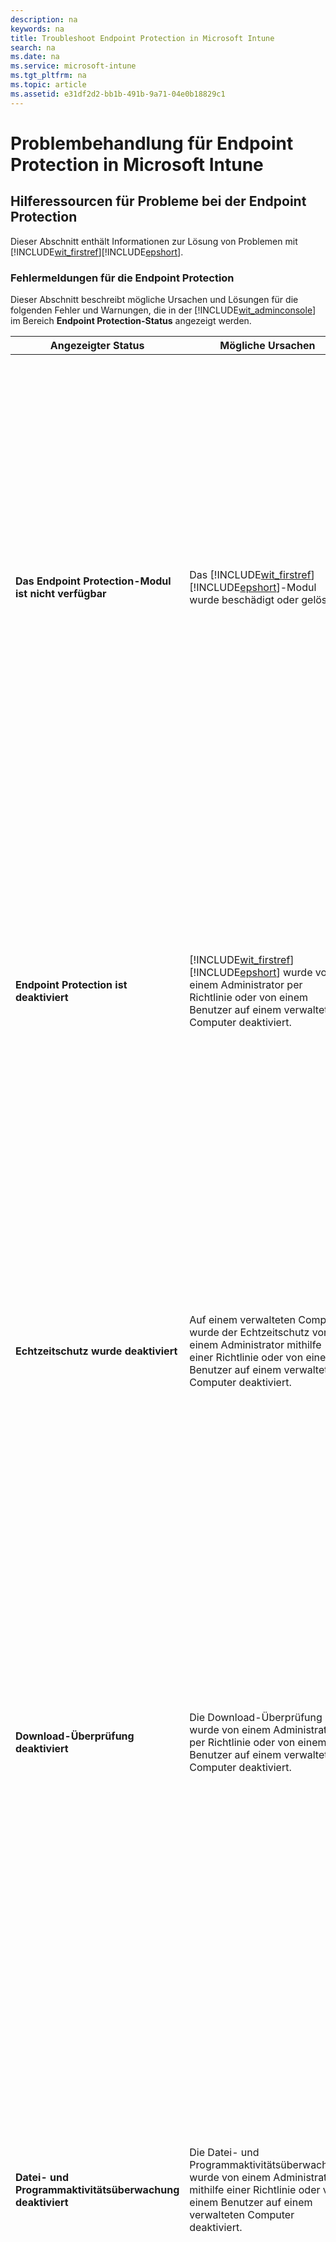 ```yaml
---
description: na
keywords: na
title: Troubleshoot Endpoint Protection in Microsoft Intune
search: na
ms.date: na
ms.service: microsoft-intune
ms.tgt_pltfrm: na
ms.topic: article
ms.assetid: e31df2d2-bb1b-491b-9a71-04e0b18829c1
---
```

# Problembehandlung f&#252;r Endpoint Protection in Microsoft Intune

## <a name="BKMK_EP"></a>Hilferessourcen für Probleme bei der Endpoint Protection
Dieser Abschnitt enthält Informationen zur Lösung von Problemen mit [!INCLUDE[wit_firstref](../Token/wit_firstref_md.md)][!INCLUDE[epshort](../Token/epshort_md.md)].

### Fehlermeldungen für die Endpoint Protection
Dieser Abschnitt beschreibt mögliche Ursachen und Lösungen für die folgenden Fehler und Warnungen, die in der [!INCLUDE[wit_adminconsole](../Token/wit_adminconsole_md.md)] im Bereich **Endpoint Protection-Status** angezeigt werden.

|Angezeigter Status|Mögliche Ursachen|Mögliche Lösungen|
|----------------------|---------------------|---------------------|
|**Das Endpoint Protection-Modul ist nicht verfügbar**|Das [!INCLUDE[wit_firstref](../Token/wit_firstref_md.md)][!INCLUDE[epshort](../Token/epshort_md.md)]-Modul wurde beschädigt oder gelöscht.|Wenn das [!INCLUDE[wit_firstref](../Token/wit_firstref_md.md)][!INCLUDE[epshort](../Token/epshort_md.md)]-Modul beschädigt ist, können Sie versuchen, die Software zu aktualisieren oder neu zu installieren.<br /><br />-   Klicken Sie zum Erzwingen eines sofortigen Updates auf **Update** in der [!INCLUDE[epshort](../Token/epshort_md.md)]-Clientsoftware (in der Taskleiste auf verwalteten Computern.<br /><br />Wenn das Modul nicht aktualisiert werden kann, müssen Sie das [!INCLUDE[epshort](../Token/epshort_md.md)]-Modul erneut installieren.<br /><br />-   Suchen Sie in der Liste der installierten Programme in der Systemsteuerung auf dem verwalteten Computer nach **Microsoft Intune Endpoint Protection-Agent**, und deinstallieren Sie die Anwendung.<br /><br />Während der nächsten Updatesynchronisierung wird das fehlende Programm von Microsoft Online Management Update Manager erkannt und zum geplanten Installationszeitpunkt neu installiert.|
|**Endpoint Protection ist deaktiviert**|[!INCLUDE[wit_firstref](../Token/wit_firstref_md.md)] [!INCLUDE[epshort](../Token/epshort_md.md)] wurde von einem Administrator per Richtlinie oder von einem Benutzer auf einem verwalteten Computer deaktiviert.|Wenn [!INCLUDE[epshort](../Token/epshort_md.md)] deaktiviert ist, können Sie den Dienst über die [!INCLUDE[wit_adminconsole](../Token/wit_adminconsole_md.md)] oder einen verwalteten Computer aktivieren.<br /><br />Führen Sie einen der folgenden Schritte aus:<br /><br />-   Öffnen Sie zum Aktivieren von [!INCLUDE[epshort](../Token/epshort_md.md)] über die [!INCLUDE[wit_adminconsole](../Token/wit_adminconsole_md.md)] den Arbeitsbereich **Richtlinie**, und ändern Sie dann in den Richtlinien für den Computer die Einstellung des Parameters **Endpoint Protection aktivieren**.<br />-   Um [!INCLUDE[epshort](../Token/epshort_md.md)] auf einem verwalteten Computer zu aktivieren, starten Sie den [!INCLUDE[wit_firstref](../Token/wit_firstref_md.md)][!INCLUDE[epshort](../Token/epshort_md.md)]-Client aus dem Infobereich. Daraufhin werden Sie aufgefordert, [!INCLUDE[epshort](../Token/epshort_md.md)] zu aktivieren.|
|**Echtzeitschutz wurde deaktiviert**|Auf einem verwalteten Computer wurde der Echtzeitschutz von einem Administrator mithilfe einer Richtlinie oder von einem Benutzer auf einem verwalteten Computer deaktiviert.|Wenn der Echtzeitschutz deaktiviert ist, können Sie ihn über die [!INCLUDE[wit_adminconsole](../Token/wit_adminconsole_md.md)] oder einen verwalteten Computer aktivieren.<br /><br />Führen Sie einen der folgenden Schritte aus:<br /><br />-   Wenn Sie den Echtzeitschutz über die [!INCLUDE[wit_adminconsole](../Token/wit_adminconsole_md.md)] aktivieren möchten, öffnen Sie den Arbeitsbereich **Richtlinie**, und ändern Sie dann in den Richtlinien, die für den Computer gelten, die Einstellung des Parameters **Echtzeitschutz aktivieren** in **Ja**.<br />-   Wenn Sie den Echtzeitschutz von einem verwalteten Computer aus aktivieren möchten, starten Sie die [!INCLUDE[epshort](../Token/epshort_md.md)]-Clientsoftware über den Infobereich. Sie werden aufgefordert, den Echtzeitschutz zu diesem Zeitpunkt zu aktivieren.|
|**Download-Überprüfung deaktiviert**|Die Download-Überprüfung wurde von einem Administrator per Richtlinie oder von einem Benutzer auf einem verwalteten Computer deaktiviert.|Wenn die Download-Überprüfung deaktiviert ist, können Sie sie über die [!INCLUDE[wit_adminconsole](../Token/wit_adminconsole_md.md)] oder einen verwalteten Computer aktivieren.<br /><br />Führen Sie einen der folgenden Schritte aus:<br /><br />-   Öffnen Sie zum Aktivieren der Download-Überprüfung über die [!INCLUDE[wit_adminconsole](../Token/wit_adminconsole_md.md)] den Arbeitsbereich **Richtlinie**, und ändern Sie dann in den Richtlinien, die für den Computer gelten, die Einstellung des Parameters **Alle Downloads überprüfen** in **Ja**.<br />-   Wenn Sie die Download-Überprüfung von einem verwalteten Computer aus aktivieren möchten, starten Sie die [!INCLUDE[epshort](../Token/epshort_md.md)]-Clientsoftware über den Infobereich. Klicken Sie auf der Registerkarte **Einstellungen** auf **Echtzeitschutz**, wählen Sie das Kontrollkästchen **Alle Downloads überprüfen** aus, und klicken Sie dann auf **Änderungen speichern**.|
|**Datei- und Programmaktivitätsüberwachung deaktiviert**|Die Datei- und Programmaktivitätsüberwachung wurde von einem Administrator mithilfe einer Richtlinie oder von einem Benutzer auf einem verwalteten Computer deaktiviert.|Wenn die Datei- und Programmaktivitätsüberwachung deaktiviert ist, können Sie sie über die [!INCLUDE[wit_adminconsole](../Token/wit_adminconsole_md.md)] oder einen verwalteten Computer aktivieren.<br /><br />Führen Sie einen der folgenden Schritte aus:<br /><br />-   Wenn Sie die Datei- und Programmaktivitätsüberwachung über die [!INCLUDE[wit_adminconsole](../Token/wit_adminconsole_md.md)] aktivieren möchten, öffnen Sie den Arbeitsbereich **Richtlinie**, und ändern Sie dann in den Richtlinien, die für den Computer gelten, die Einstellung des Parameters **Datei- und Programmaktivität auf Computern überwachen** in **Ja**.<br />-   Wenn Sie die Datei- und Programmaktivitätsüberwachung von einem verwalteten Computer aus aktivieren möchten, starten Sie die [!INCLUDE[epshort](../Token/epshort_md.md)]-Clientsoftware über den Benachrichtigungsbereich. Klicken Sie auf der Registerkarte **Einstellungen** auf **Echtzeitschutz**, wählen Sie das Kontrollkästchen **Datei- und Programmaktivität auf Computern überwachen** aus, und klicken Sie dann auf **Änderungen speichern**.|
|**Verhaltensüberwachung deaktiviert**|Die Verhaltensüberwachung wurde von einem Administrator mithilfe einer Richtlinie oder von einem Benutzer auf einem verwalteten Computer deaktiviert.|Wenn die Verhaltensüberwachung deaktiviert ist, können Sie sie über die [!INCLUDE[wit_adminconsole](../Token/wit_adminconsole_md.md)] oder einen verwalteten Computer aktivieren.<br /><br />Führen Sie einen der folgenden Schritte aus:<br /><br />-   Öffnen Sie zum Aktivieren der Verhaltensüberwachung über die [!INCLUDE[wit_adminconsole](../Token/wit_adminconsole_md.md)] den Arbeitsbereich **Richtlinie**, und ändern Sie dann in den Richtlinien, die für den Computer gelten, die Einstellung des Parameters **Verhaltensüberwachung aktivieren** in **Ja**, und starten Sie den verwalteten Computer neu.<br />-   Wenn Sie die Verhaltensüberwachung von einem verwalteten Computer aus aktivieren möchten, starten Sie die [!INCLUDE[epshort](../Token/epshort_md.md)]-Clientsoftware über den Infobereich. Klicken Sie auf der Registerkarte **Einstellungen** auf **Echtzeitschutz**, wählen Sie das Kontrollkästchen **Verhaltensüberwachung aktivieren** aus, und klicken Sie dann auf **Änderungen speichern**. Starten Sie den Computer anschließend neu.|
|**Skriptüberprüfung deaktiviert**|Die Skriptüberprüfung wurde von einem Administrator mithilfe einer Richtlinie oder von einem Benutzer auf einem verwalteten Computer deaktiviert.|Wenn die Skriptüberprüfung deaktiviert ist, können Sie sie über die [!INCLUDE[wit_adminconsole](../Token/wit_adminconsole_md.md)] oder einen verwalteten Computer aktivieren.<br /><br />Führen Sie einen der folgenden Schritte aus:<br /><br />-   Öffnen Sie zum Aktivieren der Skriptüberprüfung über die [!INCLUDE[wit_adminconsole](../Token/wit_adminconsole_md.md)] den Arbeitsbereich **Richtlinie**, und ändern Sie dann in den Richtlinien, die für den Computer gelten, die Einstellung des Parameters **Skriptüberprüfung aktivieren** in **Ja**.<br />-   Wenn Sie die Skript-Überprüfung von einem verwalteten Computer aus aktivieren möchten, starten Sie die [!INCLUDE[epshort](../Token/epshort_md.md)]-Clientsoftware über den Infobereich. Klicken Sie auf der Registerkarte **Einstellungen** auf **Echtzeitschutz**, wählen Sie das Kontrollkästchen **Skriptüberprüfung aktivieren** aus, und klicken Sie dann auf **Änderungen speichern**.|
|**Netzwerkinspektionssystem deaktiviert**|Das Netzwerkinspektionssystem wurde durch einen Administrator (per Richtlinie) oder von einem Benutzer auf einem verwalteten Computer deaktiviert.|Wenn das Netzwerkinspektionssystem deaktiviert ist, können Sie es über die [!INCLUDE[wit_adminconsole](../Token/wit_adminconsole_md.md)] oder einen verwalteten Computer aktivieren.<br /><br />Führen Sie einen der folgenden Schritte aus:<br /><br />-   Öffnen Sie zum Aktivieren des Netzwerkinspektionssystems über die [!INCLUDE[wit_adminconsole](../Token/wit_adminconsole_md.md)] den Arbeitsbereich **Richtlinie**, und ändern Sie dann in den Richtlinien, die für den Computer gelten, die Einstellung des Parameters **Netzwerkinspektionssystem aktivieren** in **Ja**, und starten Sie den verwalteten Computer neu.<br />-   Wenn Sie das Netzwerkinspektionssystem von einem verwalteten Computer aus aktivieren möchten, starten Sie die [!INCLUDE[epshort](../Token/epshort_md.md)]-Clientsoftware über den Benachrichtigungsbereich. Klicken Sie auf der Registerkarte **Einstellungen** auf **Echtzeitschutz**, wählen Sie das Kontrollkästchen **Netzwerkinspektionssystem aktivieren** aus, und klicken Sie dann auf **Änderungen speichern**. Starten Sie den Computer neu.|
|**Malwaredefinitionen sind veraltet**|Möglicherweise war der Computer über einen längeren Zeitraum vom Internet getrennt, sodass seine Malwaredefinitionen länger nicht aktualisiert worden sind. Dieser Status wird angezeigt, wenn die Malwaredefinitionen auf dem Computer älter als 14 Tage sind.|Wenn Malwaredefinitionen veraltet sind, können Sie die Definitionen über die [!INCLUDE[wit_adminconsole](../Token/wit_adminconsole_md.md)] oder einen verwalteten Computer aktualisieren.<br /><br />Weitere Informationen finden Sie im Thema [Schützen von Windows-PCs mit Endpoint Protection für Microsoft Intune](../Topic/Help_secure_Windows_PCs_with_Endpoint_Protection_for_Microsoft_Intune.md).|
|**Vollständige Überprüfung ist überfällig**|Seit 14 Tagen wurde keine vollständige Überprüfung ausgeführt. Ursache hierfür kann ein Neustart des Computers während einer vollständigen Überprüfung sein.|Wenn eine vollständige Überprüfung überfällig ist, können Sie diese einmalig ausführen oder wiederholt über die [!INCLUDE[wit_adminconsole](../Token/wit_adminconsole_md.md)] mithilfe der Informationen im Thema [Allgemeine Aufgaben zur Verwaltung von Windows-PCs mit dem Microsoft Intune-Computerclient](../Topic/Common_Windows_PC_management_tasks_with_the_Microsoft_Intune_computer_client.md) planen.|
|**Schnellüberprüfung ist überfällig**|Seit 14 Tagen wurde keine Schnellüberprüfung ausgeführt. Ursache hierfür kann ein Neustart während einer Schnellüberprüfung sein.|Wenn eine Schnellüberprüfung überfällig ist, können Sie diese einmalig ausführen oder wiederholt über die [!INCLUDE[wit_adminconsole](../Token/wit_adminconsole_md.md)] mithilfe der Informationen im Thema [Allgemeine Aufgaben zur Verwaltung von Windows-PCs mit dem Microsoft Intune-Computerclient](../Topic/Common_Windows_PC_management_tasks_with_the_Microsoft_Intune_computer_client.md) planen.|
|**Eine andere Endpunktschutzanwendung wird ausgeführt**|Eine andere Endpunktschutzanwendung wird ausgeführt, und der Computer befindet sich in einem fehlerfreien Zustand.|Wenn bereits eine andere Endpunktschutzanwendung installiert ist und [!INCLUDE[wit_nextref](../Token/wit_nextref_md.md)] diese Anwendung erkennt, deaktiviert sich [!INCLUDE[epshort](../Token/epshort_md.md)] automatisch. Wenn [!INCLUDE[wit_nextref](../Token/wit_nextref_md.md)] die andere Endpunktschutzanwendung nicht erkennt, bleibt [!INCLUDE[epshort](../Token/epshort_md.md)] aktiviert. Weitere Informationen finden Sie unter [Schützen von Windows-PCs mit Endpoint Protection für Microsoft Intune](../Topic/Help_secure_Windows_PCs_with_Endpoint_Protection_for_Microsoft_Intune.md).|

## Siehe auch
[Problembehandlung bei Microsoft Intune](../Topic/Troubleshoot_Microsoft_Intune.md)
[Verwalten von Windows-PCs mit Microsoft Intune](../Topic/Manage_Windows_PCs_with_Microsoft_Intune.md)

